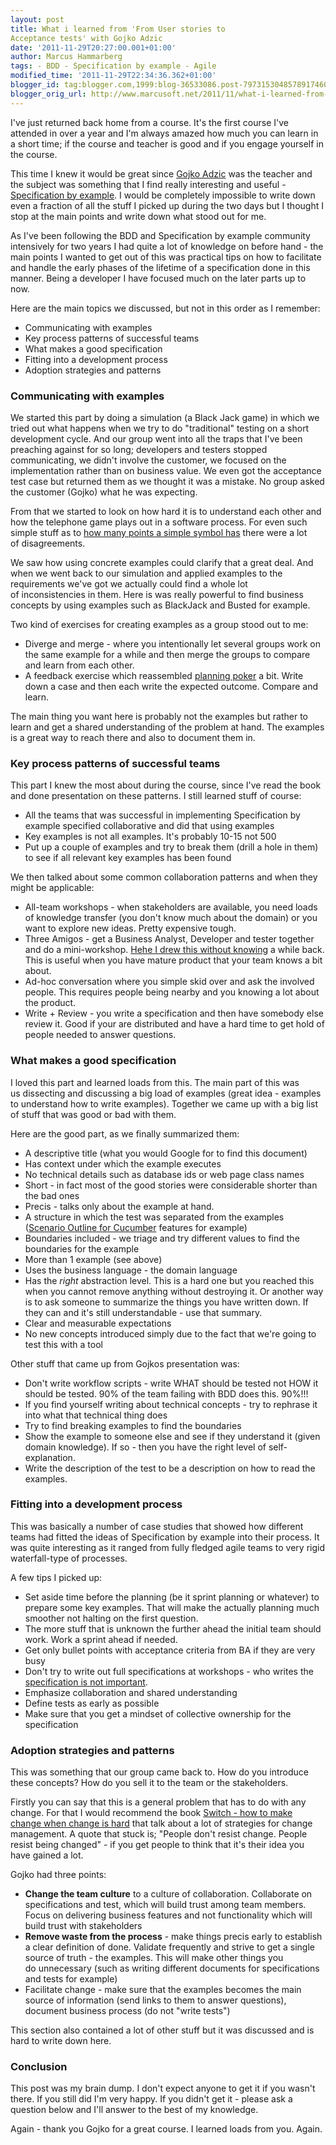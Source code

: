 ```yaml
---
layout: post
title: What i learned from 'From User stories to
Acceptance tests' with Gojko Adzic
date: '2011-11-29T20:27:00.001+01:00'
author: Marcus Hammarberg
tags: - BDD - Specification by example - Agile
modified_time: '2011-11-29T22:34:36.362+01:00'
blogger_id: tag:blogger.com,1999:blog-36533086.post-7973153048578917460
blogger_orig_url: http://www.marcusoft.net/2011/11/what-i-learned-from-from-user-stories.html
---
```


I've just returned back home from a course. It's the first course
I've attended in over a year and I'm always amazed how much you can
learn in a short time; if the course and teacher is good and if you
engage yourself in the course.

This time I knew it would be great since [Gojko
Adzic](http://gojko.net/) was the teacher and the subject was something
that I find really interesting and useful - [Specification by
example](http://specificationbyexample.com/).
I would be completely impossible to write down even a fraction of all
the stuff I picked up during the two days but I thought I stop at the
main points and write down what stood out for me.

As I've been following the BDD and Specification by example community
intensively for two years I had quite a lot of knowledge on before
hand - the main points I wanted to get out of this was practical tips on
how to facilitate and handle the early phases of the lifetime of a
specification done in this manner. Being a developer I have focused much
on the later parts up to now.

Here are the main topics we discussed, but not in this order as I
remember:

-   Communicating with examples
-   Key process patterns of successful teams
-   What makes a good specification
-   Fitting into a development process
-   Adoption strategies and patterns



### Communicating with examples

<div>

We started this part by doing a simulation (a Black Jack game) in which
we tried out what happens when we try to do "traditional" testing on a
short development cycle. And our group went into all the traps that I've
been preaching against for so long; developers and testers stopped
communicating, we didn't involve the customer, we focused on the
implementation rather than on business value. We even got the acceptance
test case but returned them as we thought it was a mistake. No group
asked the customer (Gojko) what he was expecting. 

</div>

<div>



</div>

<div>

From that we started to look on how hard it is to understand each other
and how the telephone game plays out in a software process. For even
such simple stuff as to [how many points a simple symbol
has](http://gojko.net/2008/08/29/how-many-points-are-there-in-a-five-point-star/) there
were a lot of disagreements. 

</div>

<div>



</div>

<div>

We saw how using concrete examples could clarify that a great deal. And
when we went back to our simulation and applied examples to the
requirements we've got we actually could find a whole lot
of inconsistencies in them. Here is was really powerful to find business
concepts by using examples such as BlackJack and Busted for example.

</div>

<div>



</div>

<div>

Two kind of exercises for creating examples as a group stood out to me: 

</div>

<div>

-   Diverge and merge - where you intentionally let several groups work
    on the same example for a while and then merge the groups to compare
    and learn from each other.
-   A feedback exercise which reassembled [planning
    poker](http://en.wikipedia.org/wiki/Planning_poker) a bit. Write
    down a case and then each write the expected outcome. Compare and
    learn. 

<div>

The main thing you want here is probably not the examples but rather to
learn and get a shared understanding of the problem at hand. The
examples is a great way to reach there and also to document them in. 

</div>

</div>

### Key process patterns of successful teams

<div>

This part I knew the most about during the course, since I've read the
book and done presentation on these patterns. I still learned stuff of
course:

</div>

<div>

-   All the teams that was successful in implementing Specification by
    example specified collaborative and did that using examples
-   Key examples is not all examples. It's probably 10-15 not 500
-   Put up a couple of examples and try to break them (drill a hole in
    them) to see if all relevant key examples has been found

<div>

We then talked about some common collaboration patterns and when they
might be applicable:

</div>

</div>

<div>

-   All-team workshops - when stakeholders are available, you need loads
    of knowledge transfer (you don't know much about the domain) or you
    want to explore new ideas. Pretty expensive tough. 
-   Three Amigos - get a Business Analyst, Developer and tester together
    and do a mini-workshop. [Hehe I drew this without
    knowing](http://lh5.ggpht.com/_TI0jeIedRFk/THzCfVkXX9I/AAAAAAAAAlQ/rN05kWnVArs/s1600-h/specws1%5B2%5D.jpg) a
    while back. This is useful when you have mature product that your
    team knows a bit about.
-   Ad-hoc conversation where you simple skid over and ask the involved
    people. This requires people being nearby and you knowing a lot
    about the product. 
-   Write + Review - you write a specification and then have somebody
    else review it. Good if your are distributed and have a hard time to
    get hold of people needed to answer questions.

</div>

### What makes a good specification

<div>

I loved this part and learned loads from this. The main part of this was
us dissecting and discussing a big load of examples (great idea -
examples to understand how to write examples). Together we came up with
a big list of stuff that was good or bad with them. 

</div>

<div>



</div>

<div>

Here are the good part, as we finally summarized them:

</div>

<div>

-   A descriptive title (what you would Google for to find this
    document)
-   Has context under which the example executes
-   No technical details such as database ids or web page class names
-   Short - in fact most of the good stories were considerable shorter
    than the bad ones
-   Precis - talks only about the example at hand. 
-   A structure in which the test was separated from the examples
    ([Scenario Outline for
    Cucumber](https://github.com/cucumber/cucumber/wiki/Scenario-outlines)
    features for example)
-   Boundaries included - we triage and try different values to find the
    boundaries for the example
-   More than 1 example (see above)
-   Uses the business language - the domain language
-   Has the *right* abstraction level. This is a hard one but you
    reached this when you cannot remove anything without destroying it.
    Or another way is to ask someone to summarize the things you have
    written down. If they can and it's still understandable - use that
    summary.
-   Clear and measurable expectations
-   No new concepts introduced simply due to the fact that we're going
    to test this with a tool

<div>

Other stuff that came up from Gojkos presentation was:

</div>

</div>

<div>

-   Don't write workflow scripts - write WHAT should be tested not HOW
    it should be tested. 90% of the team failing with BDD does this.
    90%!!!
-   If you find yourself writing about technical concepts - try to
    rephrase it into what that technical thing does
-   Try to find breaking examples to find the boundaries
-   Show the example to someone else and see if they understand it
    (given domain knowledge). If so - then you have the right level of
    self-explanation.
-   Write the description of the test to be a description on how to read
    the examples.

</div>

### Fitting into a development process

<div>

This was basically a number of case studies that showed how different
teams had fitted the ideas of Specification by example into their
process. It was quite interesting as it ranged from fully fledged agile
teams to very rigid waterfall-type of processes. 

</div>

<div>



</div>

<div>

A few tips I picked up:

</div>

<div>

-   Set aside time before the planning (be it sprint planning or
    whatever) to prepare some key examples. That will make the actually
    planning much smoother not halting on the first question. 
-   The more stuff that is unknown the further ahead the initial team
    should work. Work a sprint ahead if needed.
-   Get only bullet points with acceptance criteria from BA if they are
    very busy
-   Don't try to write out full specifications at workshops - who writes
    the [specification is not
    important](http://www.marcusoft.net/2011/09/who-writes-specification-now-again.html).
-   Emphasize collaboration and shared understanding
-   Define tests as early as possible
-   Make sure that you get a mindset of collective ownership for the
    specification

</div>

### Adoption strategies and patterns

<div>

This was something that our group came back to. How do you introduce
these concepts? How do you sell it to the team or the stakeholders.

Firstly you can say that this is a general problem that has to do with
any change. For that I would recommend the book [Switch - how to make
change when change is hard](http://www.heathbrothers.com/switch/) that
talk about a lot of strategies for change management. A quote that stuck
is; "People don't resist change. People resist being changed" - if you
get people to think that it's their idea you have gained a lot.

Gojko had three points:

-   **Change the team culture** to a culture of collaboration.
    Collaborate on specifications and test, which will build trust among
    team members. Focus on delivering business features and
    not functionality which will build trust with stakeholders
-   **Remove waste from the process** - make things precis early to
    establish a clear definition of done. Validate frequently and strive
    to get a single source of truth - the examples. This will make other
    things you do unnecessary (such as writing different documents for
    specifications and tests for example)
-   Facilitate change - make sure that the examples becomes the main
    source of information (send links to them to answer questions),
    document business process (do not "write tests")  

</div>

<div>

This section also contained a lot of other stuff but it was discussed
and is hard to write down here. 

</div>

### Conclusion

<div>

This post was my brain dump. I don't expect anyone to get it if you
wasn't there. If you still did I'm very happy. If you didn't get it -
please ask a question below and I'll answer to the best of my knowledge.

</div>

<div>



</div>

<div>

Again - thank you Gojko for a great course. I learned loads from you.
Again.

</div>
